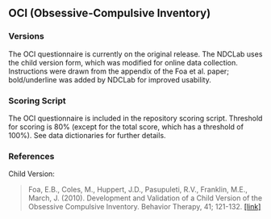 ## OCI (Obsessive-Compulsive Inventory)

### Versions
The OCI questionnaire is currently on the original release. The NDCLab uses the child version form, which was modified for online data collection. Instructions were drawn from the appendix of the Foa et al. paper; bold/underline was added by NDCLab for improved usability.


### Scoring Script
The OCI questionnaire is included in the repository scoring script. Threshold for scoring is 80% (except for the total score, which has a threshold of 100%). See data dictionaries for further details.


### References
Child Version:
> Foa, E.B., Coles, M., Huppert, J.D., Pasupuleti, R.V., Franklin, M.E., March, J. (2010). Development and Validation of a Child Version of the Obsessive Compulsive Inventory. Behavior Therapy, 41; 121-132. [[link]](https://pubmed.ncbi.nlm.nih.gov/20171333/)